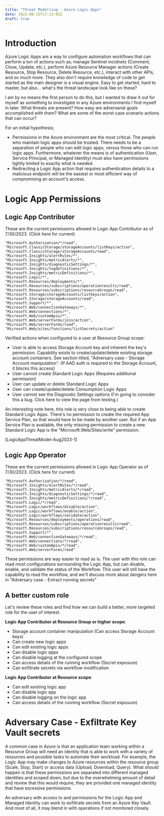 ```yaml
---
title: "Threat Modelling - Azure Logic Apps"
date: 2023-08-15T17:13:05Z
draft: true
---
```


# Introduction

Azure Logic Apps are a way to configure automation workflows that can perform a ton of actions such as; manage Sentinel incidnets (Comment, Close, Update, etc.), perform Azure Resource Manager actions (Create Resource, Stop Resource, Delete Resource, etc.), interact with other APIs, and so much more. They also don't require knowledge of code to get started as the main designer is a visual engine. Easy to get started, hard to master, but also... what's the threat landscape look like on these?

I am by no means the first person to do this, but I wanted to draw it out for myself as something to investigate in any Azure environments I find myself in later. What threats are present? How easy are adversarial goals accomplished with them? What are some of the worst case scenario actions that can occur?

For an initial hypothesis;

* Permissions in the Azure environment are the most critical. The people who maintain logic apps should be trusted. There needs to be a separation of people who can edit logic apps, versus those who can run logic apps. Furthermore, whatever the means is of authentication (User, Service Principal, or Managed Identity) must also have permissions tightly limited to exactly what is needed.
* Redirecting a Logic App action that requires authentication details to a malicious endpoint will be the easiest or most efficient way of compromising an account's access.

# Logic App Permissions

## Logic App Contributor

These are the current permissions allowed in Logic App Contributor as of 7/30/2023. (Click here for current)

```
"Microsoft.Authorization/*/read",
"Microsoft.ClassicStorage/storageAccounts/listKeys/action",
"Microsoft.ClassicStorage/storageAccounts/read",
"Microsoft.Insights/alertRules/*",
"Microsoft.Insights/metricAlerts/*",
"Microsoft.Insights/diagnosticSettings/*",
"Microsoft.Insights/logdefinitions/*",
"Microsoft.Insights/metricDefinitions/*",
"Microsoft.Logic/*",
"Microsoft.Resources/deployments/*",
"Microsoft.Resources/subscriptions/operationresults/read",
"Microsoft.Resources/subscriptions/resourceGroups/read",
"Microsoft.Storage/storageAccounts/listkeys/action",
"Microsoft.Storage/storageAccounts/read",
"Microsoft.Support/*",
"Microsoft.Web/connectionGateways/*",
"Microsoft.Web/connections/*",
"Microsoft.Web/customApis/*",
"Microsoft.Web/serverFarms/join/action",
"Microsoft.Web/serverFarms/read",
"Microsoft.Web/sites/functions/listSecrets/action"
```

Verified actions when configured to a user at Resource Group scope:<br>
* User is able to access Storage Account key and inherent the key's permission. Capability exists to create/update/delete existing storage account containers. See section titled, "Adversary case - Storage Account manipulation". (If AAD auth is required to the Storage Account, it blocks this access)
* User cannot create Standard Logic Apps (Requires additional permission)
* User can update or delete Standard Logic Apps
* User can create/update/delete Consumption Logic Apps
* User cannot see the Diagnostic Settings options (I'm going to consider this a bug. Click here to view the page from testing.)

An interesting note here, this role is very close to being able to create Standard Logic Apps. There's no permission to create the required App Service Plan, so that would have to be made by another user. But if an App Service Plan is available, the only missing permission to create a new Standard Logic App is the "Microsoft.Web/Sites/write" permission.

[LogicAppThreatModel-Aug2023-1]

## Logic App Operator

These are the current permissions allowed in Logic App Operator as of 7/30/2023. (Click here for current)

```
"Microsoft.Authorization/*/read",
"Microsoft.Insights/alertRules/*/read",
"Microsoft.Insights/metricAlerts/*/read",
"Microsoft.Insights/diagnosticSettings/*/read",
"Microsoft.Insights/metricDefinitions/*/read",
"Microsoft.Logic/*/read",
"Microsoft.Logic/workflows/disable/action",
"Microsoft.Logic/workflows/enable/action",
"Microsoft.Logic/workflows/validate/action",
"Microsoft.Resources/deployments/operations/read",
"Microsoft.Resources/subscriptions/operationresults/read",
"Microsoft.Resources/subscriptions/resourceGroups/read",
"Microsoft.Support/*",
"Microsoft.Web/connectionGateways/*/read",
"Microsoft.Web/connections/*/read",
"Microsoft.Web/customApis/*/read",
"Microsoft.Web/serverFarms/read"
```

These permissions are way easier to read as is. The user with this role can read most configurations surrounding the Logic App, but can disable, enable, and validate the status of the Workflow. This user will still have the capability to read the workflow, and we'll discuss more about dangers here in "Adversary case - Extract running secrets"

## A better custom role

Let's review these roles and find how we can build a better, more targeted role for the user of interest. 

__Logic App Contributor at Resource Group or higher scope__:<br>
* Storage account container manipulation (Can access Storage Account keys)
* Can create new logic apps
* Can edit existing logic apps
* Can disable logic apps
* Can disable logging at the configured scope
* Can access details of the running workflow (Secret exposure)
* Can exfiltrate secrets via workflow modification

__Logic App Contributor at Resource scope__: <br>
* Can edit existing logic app
* Can disable logic app
* Can disable logging on the logic app
* Can access details of the running workflow (Secret exposure)

# Adversary Case - Exfiltrate Key Vault secrets

A common case in Azure is that an application team working within a Resource Group will need an identity that is able to work with a variety of resources and possible tasks to automate their workload. For example, the Logic App may make changes to Azure resources within the resource group (Scale, Stop, Start) or access data (Upload, Download, Query). What *should* happen is that these permissions are separated into different managed identities and scoped down, but due to the overwhelming amount of detail and review that this would require, they are provided one managed identity that have excessive permissions.

An adversary with access to and permissions for the Logic App and Managed Identity can work to exfiltrate secrets from an Azure Key Vault. And most of all, it may blend in with operations if not monitored closely.
